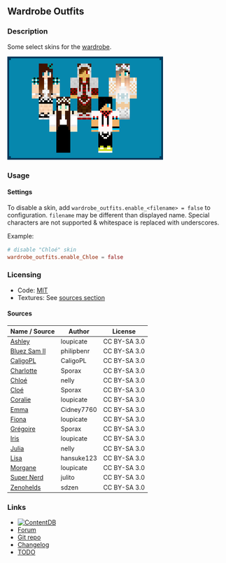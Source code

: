 
## Wardrobe Outfits

### Description

Some select skins for the [wardrobe](https://content.minetest.net/packages/AntumDeluge/wardrobe_ad/).

![preview](screenshot.png)

### Usage

#### Settings

To disable a skin, add `wardrobe_outfits.enable_<filename> = false` to configuration. `filename` may be different than displayed name. Special characters are not supported & whitespace is replaced with underscores.

Example:
```conf
# disable "Chloé" skin
wardrobe_outfits.enable_Chloe = false
```

### Licensing

- Code: [MIT](LICENSE.txt)
- Textures: See [sources section](#sources)

#### Sources

| Name / Source    | Author     | License      |
| ---------------- | ---------- | ------------ |
| [Ashley][]       | loupicate  | CC BY-SA 3.0 |
| [Bluez Sam II][] | philipbenr | CC BY-SA 3.0 |
| [CaligoPL][]     | CaligoPL   | CC BY-SA 3.0 |
| [Charlotte][]    | Sporax     | CC BY-SA 3.0 |
| [Chloé][]        | nelly      | CC BY-SA 3.0 |
| [Cloé][]         | Sporax     | CC BY-SA 3.0 |
| [Coralie][]      | loupicate  | CC BY-SA 3.0 |
| [Emma][]         | Cidney7760 | CC BY-SA 3.0 |
| [Fiona][]        | loupicate  | CC BY-SA 3.0 |
| [Grégoire][]     | Sporax     | CC BY-SA 3.0 |
| [Iris][]         | loupicate  | CC BY-SA 3.0 |
| [Julia][]        | nelly      | CC BY-SA 3.0 |
| [Lisa][]         | hansuke123 | CC BY-SA 3.0 |
| [Morgane][]      | loupicate  | CC BY-SA 3.0 |
| [Super Nerd][]   | julito     | CC BY-SA 3.0 |
| [Zenohelds][]    | sdzen      | CC BY-SA 3.0 |

### Links

- [![ContentDB](https://content.minetest.net/packages/AntumDeluge/wardrobe_outfits/shields/title/)](https://content.minetest.net/packages/AntumDeluge/wardrobe_outfits/)
- [Forum](https://forum.minetest.net/viewtopic.php?t=27166)
- [Git repo](https://github.com/AntumMT/mod-wardrobe_outfits)
- [Changelog](changelog.txt)
- [TODO](TODO.txt)


[Ashley]: http://minetest.fensta.bplaced.net/#id=885
[Bluez Sam II]: http://minetest.fensta.bplaced.net/#id=143
[CaligoPL]: http://minetest.fensta.bplaced.net/#id=99
[Charlotte]: http://minetest.fensta.bplaced.net/#id=852
[Chloé]: http://minetest.fensta.bplaced.net/#id=847
[Cloé]: http://minetest.fensta.bplaced.net/#id=851
[Coralie]: http://minetest.fensta.bplaced.net/#id=894
[Emma]: http://minetest.fensta.bplaced.net/#id=101
[Fiona]: http://minetest.fensta.bplaced.net/#id=860
[Grégoire]: http://minetest.fensta.bplaced.net/#id=850
[Iris]: http://minetest.fensta.bplaced.net/#id=862
[Julia]: http://minetest.fensta.bplaced.net/#id=859
[Lisa]: http://minetest.fensta.bplaced.net/#id=88
[Morgane]: http://minetest.fensta.bplaced.net/#id=864
[Super Nerd]: http://minetest.fensta.bplaced.net/#id=1030
[Zenohelds]: http://minetest.fensta.bplaced.net/#id=25
